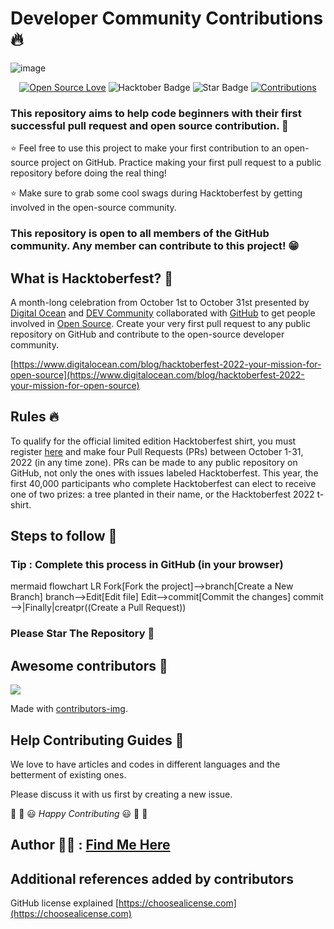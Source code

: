 #  Developer Community Contributions🔥
![image](https://user-images.githubusercontent.com/70385488/192114009-0830321a-d227-4a4d-8411-6c03b54d7ce6.png)

<div align="center">

[![Open Source Love](https://firstcontributions.github.io/open-source-badges/badges/open-source-v1/open-source.svg)](https://github.com/kishanrajput23/Hacktoberfest-2022)
<img src="https://img.shields.io/badge/HacktoberFest-2022-blueviolet" alt="Hacktober Badge"/>
<img src="https://img.shields.io/static/v1?label=%E2%AD%90&message=If%20Useful&style=style=flat&color=BC4E99" alt="Star Badge"/>
<a href="https://github.com/kishanrajput23" ><img src="https://img.shields.io/badge/Contributions-welcome-green.svg?style=flat&logo=github" alt="Contributions" /></a>

</div>


### This repository aims to help code beginners with their first successful pull request and open source contribution. :partying_face:

:star: Feel free to use this project to make your first contribution to an open-source project on GitHub. Practice making your first pull request to a public repository before doing the real thing!

:star: Make sure to grab some cool swags during Hacktoberfest by getting involved in the open-source community.

### This repository is open to all members of the GitHub community. Any member can contribute to this project! :grin:

## What is Hacktoberfest? :thinking:
A month-long celebration from October 1st to October 31st presented by [Digital Ocean](https://www.digitalocean.com/blog/hacktoberfest-2022-your-mission-for-open-source) and [DEV Community](https://dev.to/) collaborated with [GitHub](https://github.blog/2022-10-04-expand-your-open-source-contributions-during-hacktoberfest-2022/) to get people involved in [Open Source](https://github.com/open-source). Create your very first pull request to any public repository on GitHub and contribute to the open-source developer community.

[https://www.digitalocean.com/blog/hacktoberfest-2022-your-mission-for-open-source](https://www.digitalocean.com/blog/hacktoberfest-2022-your-mission-for-open-source)

## Rules :fire:
To qualify for the official limited edition Hacktoberfest shirt, you must register [here](https://hacktoberfest.digitalocean.com/) and make four Pull Requests (PRs) between October 1-31, 2022 (in any time zone). PRs can be made to any public repository on GitHub, not only the ones with issues labeled Hacktoberfest. This year, the first 40,000 participants who complete Hacktoberfest can elect to receive one of two prizes: a tree planted in their name, or the Hacktoberfest 2022 t-shirt.

## Steps to follow :scroll:

### Tip : Complete this process in GitHub (in your browser)

mermaid
flowchart LR
    Fork[Fork the project]-->branch[Create a New Branch]
    branch-->Edit[Edit file]
    Edit-->commit[Commit the changes]
    commit -->|Finally|creatpr((Create a Pull Request))
    
 

### Please Star The Repository :star2:

## Awesome contributors :star_struck:
<a href="https://github.com/Ayush9341/Awesome-Project-Collection/graphs/contributors">
  <img src="https://contributors-img.web.app/image?repo=Ayush9341/Awesome-Project-Collection"/>
</a>

Made with [contributors-img](https://contributors-img.web.app).

## Help Contributing Guides :crown:

We love to have articles and codes in different languages and the betterment of existing ones.

Please discuss it with us first by creating a new issue.

:tada: :confetti_ball: :smiley: _Happy Contributing_ :smiley: :confetti_ball: :tada:

## Author 🙋‍♂️ : [Find Me Here](link)

## Additional references added by contributors

GitHub license explained [https://choosealicense.com](https://choosealicense.com)
